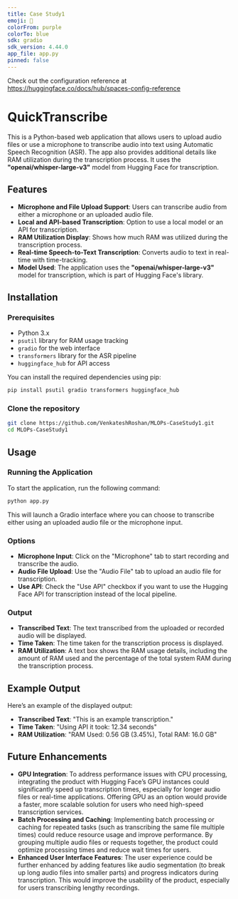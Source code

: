```yaml
---
title: Case Study1
emoji: 🦀
colorFrom: purple
colorTo: blue
sdk: gradio
sdk_version: 4.44.0
app_file: app.py
pinned: false
---
```


Check out the configuration reference at https://huggingface.co/docs/hub/spaces-config-reference

# QuickTranscribe

This is a Python-based web application that allows users to upload audio files or use a microphone to transcribe audio into text using Automatic Speech Recognition (ASR). The app also provides additional details like RAM utilization during the transcription process. It uses the **"openai/whisper-large-v3"** model from Hugging Face for transcription.

## Features

- **Microphone and File Upload Support**: Users can transcribe audio from either a microphone or an uploaded audio file.
- **Local and API-based Transcription**: Option to use a local model or an API for transcription.
- **RAM Utilization Display**: Shows how much RAM was utilized during the transcription process.
- **Real-time Speech-to-Text Transcription**: Converts audio to text in real-time with time-tracking.
- **Model Used**: The application uses the **"openai/whisper-large-v3"** model for transcription, which is part of Hugging Face's library.

## Installation

### Prerequisites

- Python 3.x
- `psutil` library for RAM usage tracking
- `gradio` for the web interface
- `transformers` library for the ASR pipeline
- `huggingface_hub` for API access

You can install the required dependencies using pip:

```bash
pip install psutil gradio transformers huggingface_hub
```

### Clone the repository

```bash
git clone https://github.com/VenkateshRoshan/MLOPs-CaseStudy1.git
cd MLOPs-CaseStudy1
```

## Usage

### Running the Application

To start the application, run the following command:

```bash
python app.py
```

This will launch a Gradio interface where you can choose to transcribe either using an uploaded audio file or the microphone input.

### Options

- **Microphone Input**: Click on the "Microphone" tab to start recording and transcribe the audio.
- **Audio File Upload**: Use the "Audio File" tab to upload an audio file for transcription.
- **Use API**: Check the "Use API" checkbox if you want to use the Hugging Face API for transcription instead of the local pipeline.

### Output

- **Transcribed Text**: The text transcribed from the uploaded or recorded audio will be displayed.
- **Time Taken**: The time taken for the transcription process is displayed.
- **RAM Utilization**: A text box shows the RAM usage details, including the amount of RAM used and the percentage of the total system RAM during the transcription process.

## Example Output

Here’s an example of the displayed output:

- **Transcribed Text**: "This is an example transcription."
- **Time Taken**: "Using API it took: 12.34 seconds"
- **RAM Utilization**: "RAM Used: 0.56 GB (3.45%), Total RAM: 16.0 GB"

## Future Enhancements

- **GPU Integration**: To address performance issues with CPU processing, integrating the product with Hugging Face’s GPU instances could significantly speed up transcription times, especially for longer audio files or real-time applications. Offering GPU as an option would provide a faster, more scalable solution for users who need high-speed transcription services.
- **Batch Processing and Caching**: Implementing batch processing or caching for repeated tasks (such as transcribing the same file multiple times) could reduce resource usage and improve performance. By grouping multiple audio files or requests together, the product could optimize processing times and reduce wait times for users.
- **Enhanced User Interface Features**: The user experience could be further enhanced by adding features like audio segmentation (to break up long audio files into smaller parts) and progress indicators during transcription. This would improve the usability of the product, especially for users transcribing lengthy recordings.
